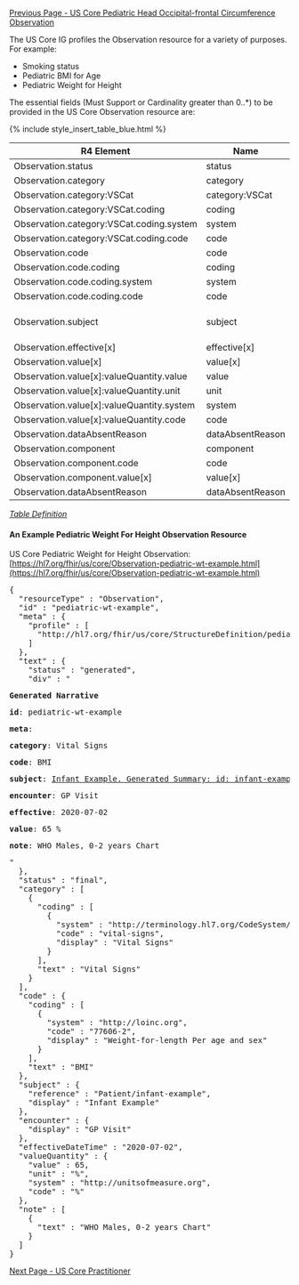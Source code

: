 [Previous Page - US Core Pediatric Head Occipital-frontal Circumference Observation](USCorePediatricHeadOccipital.html)

The US Core IG profiles the Observation resource for a variety of purposes. For example:
- Smoking status
- Pediatric BMI for Age
- Pediatric Weight for Height

The essential fields (Must Support or Cardinality greater than 0..*) to be provided in the US Core Observation resource are:

{% include style_insert_table_blue.html %}

| R4 Element                                 | Name              | Cardinality | Type                               |
|--------------------------------------------|-------------------|:-----------:|------------------------------------|
|  Observation.status                        |  status           |     1..1    | code                               |
|  Observation.category                      |  category         |     1..*    | (Slice Definition)                 |
|  Observation.category:VSCat                |  category:VSCat   |     1..1    | CodeableConcept                    |
|  Observation.category:VSCat.coding         |  coding           |     1..*    | Coding                             |
|  Observation.category:VSCat.coding.system  |  system           |     1..1    | uri                                |
|  Observation.category:VSCat.coding.code    |  code             |     1..1    | code                               |
|  Observation.code                          |  code             |     1..1    | CodeableConcept                    |
|  Observation.code.coding                   |  coding           |     1..*    | Coding                             |
|  Observation.code.coding.system            |  system           |     1..1    | uri                                |
|  Observation.code.coding.code              |  code             |     1..1    | code                               |
|  Observation.subject                       |  subject          |     1..1    | Reference(US Core Patient Profile) |
|  Observation.effective[x]                  |  effective[x]     |     1..1    |                                    |
|  Observation.value[x]                      |  value[x]         |     0..1    | (Slice Definition)                 |
|  Observation.value[x]:valueQuantity.value  |  value            |     1..1    | decimal                            |
|  Observation.value[x]:valueQuantity.unit   |  unit             |     1..1    | string                             |
|  Observation.value[x]:valueQuantity.system |  system           |     1..1    | uri                                |
|  Observation.value[x]:valueQuantity.code   |  code             |     1..1    | code                               |
|  Observation.dataAbsentReason              |  dataAbsentReason |     0..1    | CodeableConcept                    |
|  Observation.component                     |  component        |     0..*    | BackboneElement                    |
|  Observation.component.code                |  code             |     1..1    | CodeableConcept                    |
|  Observation.component.value[x]            |  value[x]         |     0..1    |                                    |
|  Observation.dataAbsentReason              |  dataAbsentReason |     0..1    | CodeableConcept                    |

<i>[Table Definition](index.html#mapping-adjudicated-claims-information-to-clinical-resources)</i>

#### An Example Pediatric Weight For Height Observation Resource

US Core Pediatric Weight for Height Observation: [https://hl7.org/fhir/us/core/Observation-pediatric-wt-example.html](https://hl7.org/fhir/us/core/Observation-pediatric-wt-example.html)
<pre>
{
  "resourceType" : "Observation",
  "id" : "pediatric-wt-example",
  "meta" : {
    "profile" : [
      "http://hl7.org/fhir/us/core/StructureDefinition/pediatric-weight-for-height"
    ]
  },
  "text" : {
    "status" : "generated",
    "div" : "<div xmlns=\"http://www.w3.org/1999/xhtml\"><p><b>Generated Narrative</b></p><p><b>id</b>: pediatric-wt-example</p><p><b>meta</b>: </p><p></p><p><b>category</b>: <span title=\"Codes: {http://terminology.hl7.org/CodeSystem/observation-category vital-signs}\">Vital Signs</span></p><p><b>code</b>: <span title=\"Codes: {http://loinc.org 77606-2}\">BMI</span></p><p><b>subject</b>: <a href=\"Patient-infant-example.html\">Infant Example. Generated Summary: id: infant-example; Medical Record Number: 1032703 (USUAL); active; Infant Example ; ph: 555-555-5555(HOME); gender: male; birthDate: 2020-06-02</a></p><p><b>encounter</b>: <span>GP Visit</span></p><p><b>effective</b>: 2020-07-02</p><p><b>value</b>: 65 %</p><p><b>note</b>: WHO Males, 0-2 years Chart</p></div>"
  },
  "status" : "final",
  "category" : [
    {
      "coding" : [
        {
          "system" : "http://terminology.hl7.org/CodeSystem/observation-category",
          "code" : "vital-signs",
          "display" : "Vital Signs"
        }
      ],
      "text" : "Vital Signs"
    }
  ],
  "code" : {
    "coding" : [
      {
        "system" : "http://loinc.org",
        "code" : "77606-2",
        "display" : "Weight-for-length Per age and sex"
      }
    ],
    "text" : "BMI"
  },
  "subject" : {
    "reference" : "Patient/infant-example",
    "display" : "Infant Example"
  },
  "encounter" : {
    "display" : "GP Visit"
  },
  "effectiveDateTime" : "2020-07-02",
  "valueQuantity" : {
    "value" : 65,
    "unit" : "%",
    "system" : "http://unitsofmeasure.org",
    "code" : "%"
  },
  "note" : [
    {
      "text" : "WHO Males, 0-2 years Chart"
    }
  ]
}
</pre>




[Next Page - US Core Practitioner](USCorePractitioner.html)
